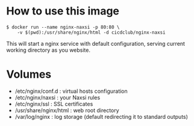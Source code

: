 <!---
[![Docker Stars](https://img.shields.io/docker/stars/dmgnx/nginx-naxsi.svg)](https://hub.docker.com/r/dmgnx/nginx-naxsi/) 
[![Docker Pulls](https://img.shields.io/docker/pulls/dmgnx/nginx-naxsi.svg)](https://hub.docker.com/r/dmgnx/nginx-naxsi/)
[![Docker Automated buil](https://img.shields.io/docker/automated/dmgnx/nginx-naxsi.svg)](https://hub.docker.com/r/dmgnx/nginx-naxsi/)

# Supported tags and respective `Dockerfile` links

-   [`0.56-1.15.0`, `0.56-1.15`, `mainline`, `latest` (*mainline/Dockerfile*)](https://github.com/dmgnx/docker-nginx-naxsi/blob/master/mainline/Dockerfile)
-   [`0.56-1.14.0`, `0.56-1.14`, `stable` (*stable/Dockerfile*)](https://github.com/dmgnx/docker-nginx-naxsi/blob/master/stable/Dockerfile)

-->
# How to use this image

```console
$ docker run --name nginx-naxsi -p 80:80 \
    -v $(pwd):/usr/share/nginx/html -d cicdclub/nginx-naxsi
```

This will start a nginx service with default configuration, serving current working directory as you website.

# Volumes

-   /etc/nginx/conf.d : virtual hosts configuration
-   /etc/nginx/naxsi : your Naxsi rules
-   /etc/nginx/ssl : SSL certificates
-   /usr/share/nginx/html : web root directory
-   /var/log/nginx : log storage (default redirecting it to standard outputs)

